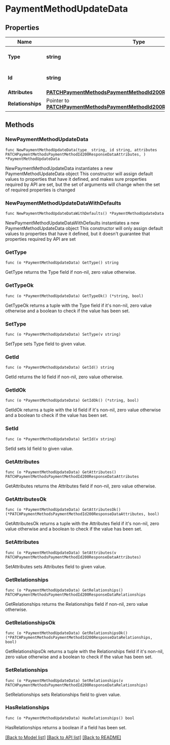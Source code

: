 # PaymentMethodUpdateData

## Properties

Name | Type | Description | Notes
------------ | ------------- | ------------- | -------------
**Type** | **string** | The resource&#39;s type | [default to "payment_methods"]
**Id** | **string** | The resource&#39;s id | 
**Attributes** | [**PATCHPaymentMethodsPaymentMethodId200ResponseDataAttributes**](PATCHPaymentMethodsPaymentMethodId200ResponseDataAttributes.md) |  | 
**Relationships** | Pointer to [**PATCHPaymentMethodsPaymentMethodId200ResponseDataRelationships**](PATCHPaymentMethodsPaymentMethodId200ResponseDataRelationships.md) |  | [optional] 

## Methods

### NewPaymentMethodUpdateData

`func NewPaymentMethodUpdateData(type_ string, id string, attributes PATCHPaymentMethodsPaymentMethodId200ResponseDataAttributes, ) *PaymentMethodUpdateData`

NewPaymentMethodUpdateData instantiates a new PaymentMethodUpdateData object
This constructor will assign default values to properties that have it defined,
and makes sure properties required by API are set, but the set of arguments
will change when the set of required properties is changed

### NewPaymentMethodUpdateDataWithDefaults

`func NewPaymentMethodUpdateDataWithDefaults() *PaymentMethodUpdateData`

NewPaymentMethodUpdateDataWithDefaults instantiates a new PaymentMethodUpdateData object
This constructor will only assign default values to properties that have it defined,
but it doesn't guarantee that properties required by API are set

### GetType

`func (o *PaymentMethodUpdateData) GetType() string`

GetType returns the Type field if non-nil, zero value otherwise.

### GetTypeOk

`func (o *PaymentMethodUpdateData) GetTypeOk() (*string, bool)`

GetTypeOk returns a tuple with the Type field if it's non-nil, zero value otherwise
and a boolean to check if the value has been set.

### SetType

`func (o *PaymentMethodUpdateData) SetType(v string)`

SetType sets Type field to given value.


### GetId

`func (o *PaymentMethodUpdateData) GetId() string`

GetId returns the Id field if non-nil, zero value otherwise.

### GetIdOk

`func (o *PaymentMethodUpdateData) GetIdOk() (*string, bool)`

GetIdOk returns a tuple with the Id field if it's non-nil, zero value otherwise
and a boolean to check if the value has been set.

### SetId

`func (o *PaymentMethodUpdateData) SetId(v string)`

SetId sets Id field to given value.


### GetAttributes

`func (o *PaymentMethodUpdateData) GetAttributes() PATCHPaymentMethodsPaymentMethodId200ResponseDataAttributes`

GetAttributes returns the Attributes field if non-nil, zero value otherwise.

### GetAttributesOk

`func (o *PaymentMethodUpdateData) GetAttributesOk() (*PATCHPaymentMethodsPaymentMethodId200ResponseDataAttributes, bool)`

GetAttributesOk returns a tuple with the Attributes field if it's non-nil, zero value otherwise
and a boolean to check if the value has been set.

### SetAttributes

`func (o *PaymentMethodUpdateData) SetAttributes(v PATCHPaymentMethodsPaymentMethodId200ResponseDataAttributes)`

SetAttributes sets Attributes field to given value.


### GetRelationships

`func (o *PaymentMethodUpdateData) GetRelationships() PATCHPaymentMethodsPaymentMethodId200ResponseDataRelationships`

GetRelationships returns the Relationships field if non-nil, zero value otherwise.

### GetRelationshipsOk

`func (o *PaymentMethodUpdateData) GetRelationshipsOk() (*PATCHPaymentMethodsPaymentMethodId200ResponseDataRelationships, bool)`

GetRelationshipsOk returns a tuple with the Relationships field if it's non-nil, zero value otherwise
and a boolean to check if the value has been set.

### SetRelationships

`func (o *PaymentMethodUpdateData) SetRelationships(v PATCHPaymentMethodsPaymentMethodId200ResponseDataRelationships)`

SetRelationships sets Relationships field to given value.

### HasRelationships

`func (o *PaymentMethodUpdateData) HasRelationships() bool`

HasRelationships returns a boolean if a field has been set.


[[Back to Model list]](../README.md#documentation-for-models) [[Back to API list]](../README.md#documentation-for-api-endpoints) [[Back to README]](../README.md)


